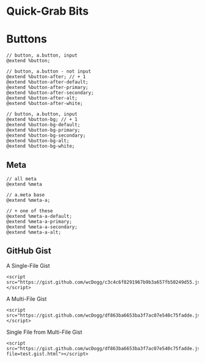 # Quick-Grab Bits

# Buttons

    // button, a.button, input
    @extend %button;

    // button, a.button - not input
    @extend %button-after; // + 1
    @extend %button-after-default;
    @extend %button-after-primary;
    @extend %button-after-secondary;
    @extend %button-after-alt;
    @extend %button-after-white;

    // button, a.button, input
    @extend %button-bg; // + 1 
    @extend %button-bg-default;
    @extend %button-bg-primary;
    @extend %button-bg-secondary;
    @extend %button-bg-alt;
    @extend %button-bg-white;


## Meta

    // all meta
    @extend %meta

    // a.meta base
    @extend %meta-a;

    // + one of these
    @extend %meta-a-default;
    @extend %meta-a-primary;
    @extend %meta-a-secondary;
    @extend %meta-a-alt;


## GitHub Gist

A Single-File Gist

    <script src="https://gist.github.com/wcDogg/c3c4c6f8291967b9b3a657fb50249d55.js"></script>

A Multi-File Gist

    <script src="https://gist.github.com/wcDogg/df863ba6653ba3f7ac07e540c75fadde.js"></script>

Single File from Multi-File Gist

    <script src="https://gist.github.com/wcDogg/df863ba6653ba3f7ac07e540c75fadde.js?file=test.gist.html"></script>  



